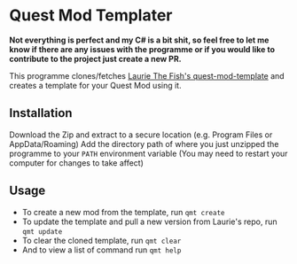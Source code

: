 # Quest Mod Templater

**Not everything is perfect and my C# is a bit shit, so feel free to let me know if there are any issues with the programme or if you would like to contribute to the project just create a new PR.**

This programme clones/fetches [Laurie The Fish's quest-mod-template](https://github.com/Lauriethefish/quest-mod-template) and creates a template for your Quest Mod using it.

## Installation
Download the Zip and extract to a secure location (e.g. Program Files or AppData/Roaming)
Add the directory path of where you just unzipped the programme to your `PATH` environment variable
(You may need to restart your computer for changes to take affect)

## Usage
- To create a new mod from the template, run `qmt create`
- To update the template and pull a new version from Laurie's repo, run `qmt update`
- To clear the cloned template, run `qmt clear`
- And to view a list of command run `qmt help`
